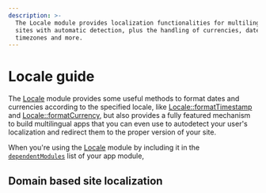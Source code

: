 ```yaml
---
description: >-
  The Locale module provides localization functionalities for multilingual web
  sites with automatic detection, plus the handling of currencies, dates,
  timezones and more.
---
```


# Locale guide

The [Locale](../reference/core-modules/locale/) module provides some useful methods to format dates and currencies according to the specified locale, like [Locale::formatTimestamp](../reference/core-modules/locale/locale-methods.md#formattimestamp) and [Locale::formatCurrency](../reference/core-modules/locale/locale-methods.md#formatcurrency), but also provides a fully featured mechanism to build multilingual apps that you can even use to autodetect your user's localization and redirect them to the proper version of your site.

When you're using the [Locale](../reference/core-modules/locale/) module by including it in the [`dependentModules`](modules-guide.md#specifying-module-dependencies) list of your app module, 

## Domain based site localization

